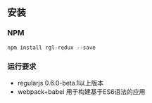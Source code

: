 ## 安装

### NPM

```shell
npm install rgl-redux --save
```
### 运行要求

- regularjs 0.6.0-beta.1以上版本
- webpack+babel 用于构建基于ES6语法的应用